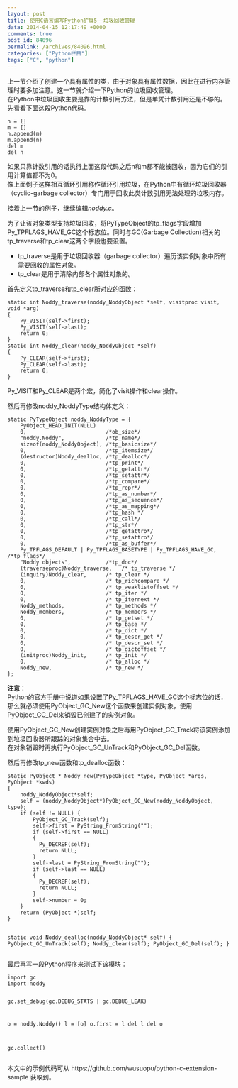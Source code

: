 ```yaml
---
layout: post
title: 使用C语言编写Python扩展5——垃圾回收管理
data: 2014-04-15 12:17:49 +0000
comments: true
post_id: 84096
permalink: /archives/84096.html
categories: ["Python栏目"]
tags: ["C", "python"]
---
```


<p>上一节介绍了创建一个具有属性的类，由于对象具有属性数据，因此在进行内存管理时要多加注意。这一节就介绍一下Python的垃圾回收管理。<br>
在Python中垃圾回收主要是靠的计数引用方法，但是单凭计数引用还是不够的。先看看下面这段Python代码。  </p>
<pre><code>n = []
m = []
n.append(m)
m.append(n)
del m
del n
</code></pre>
<p>如果只靠计数引用的话执行上面这段代码之后n和m都不能被回收，因为它们的引用计算值都不为0。<br>
像上面例子这样相互循环引用称作循环引用垃圾，在Python中有循环垃圾回收器（cyclic-garbage collector）专门用于回收此类计数引用无法处理的垃圾内存。  </p>
<p>接着上一节的例子，继续编辑<em>noddy.c</em>。  </p>
<p>为了让该对象类型支持垃圾回收，将PyTypeObject的tp_flags字段增加Py_TPFLAGS_HAVE_GC这个标志位。同时与GC(Garbage Collection)相关的tp_traverse和tp_clear这两个字段也要设置。  </p>
<ul>
<li>tp_traverse是用于垃圾回收器（garbage collector）遍历该实例对象中所有需要回收的属性对象。  </li>
<li>tp_clear是用于清除内部各个属性对象的。  </li>
</ul>
<p>首先定义tp_traverse和tp_clear所对应的函数：  </p>
<pre><code>static int Noddy_traverse(noddy_NoddyObject *self, visitproc visit, void *arg)
{
    Py_VISIT(self-&gt;first);
    Py_VISIT(self-&gt;last);
    return 0;
}
static int Noddy_clear(noddy_NoddyObject *self)
{
    Py_CLEAR(self-&gt;first);
    Py_CLEAR(self-&gt;last);
    return 0;
}
</code></pre>
<p>Py_VISIT和Py_CLEAR是两个宏，简化了visit操作和clear操作。  </p>
<p>然后再修改noddy_NoddyType结构体定义：  </p>
<pre><code>static PyTypeObject noddy_NoddyType = {
    PyObject_HEAD_INIT(NULL)
    0,                         /*ob_size*/
    "noddy.Noddy",             /*tp_name*/
    sizeof(noddy_NoddyObject), /*tp_basicsize*/
    0,                         /*tp_itemsize*/
    (destructor)Noddy_dealloc, /*tp_dealloc*/
    0,                         /*tp_print*/
    0,                         /*tp_getattr*/
    0,                         /*tp_setattr*/
    0,                         /*tp_compare*/
    0,                         /*tp_repr*/
    0,                         /*tp_as_number*/
    0,                         /*tp_as_sequence*/
    0,                         /*tp_as_mapping*/
    0,                         /*tp_hash */
    0,                         /*tp_call*/
    0,                         /*tp_str*/
    0,                         /*tp_getattro*/
    0,                         /*tp_setattro*/
    0,                         /*tp_as_buffer*/
    Py_TPFLAGS_DEFAULT | Py_TPFLAGS_BASETYPE | Py_TPFLAGS_HAVE_GC,  /*tp_flags*/
    "Noddy objects",           /*tp_doc*/
    (traverseproc)Noddy_traverse,   /* tp_traverse */
    (inquiry)Noddy_clear,      /* tp_clear */
    0,                         /* tp_richcompare */
    0,                         /* tp_weaklistoffset */
    0,                         /* tp_iter */
    0,                         /* tp_iternext */
    Noddy_methods,             /* tp_methods */
    Noddy_members,             /* tp_members */
    0,                         /* tp_getset */
    0,                         /* tp_base */
    0,                         /* tp_dict */
    0,                         /* tp_descr_get */
    0,                         /* tp_descr_set */
    0,                         /* tp_dictoffset */
    (initproc)Noddy_init,      /* tp_init */
    0,                         /* tp_alloc */
    Noddy_new,                 /* tp_new */
};
</code></pre>
<p><strong>注意</strong>：<br>
Python的官方手册中说道如果设置了Py_TPFLAGS_HAVE_GC这个标志位的话，那么就必须使用PyObject_GC_New这个函数来创建实例对象，使用PyObject_GC_Del来销毁已创建了的实例对象。  </p>
<p>使用PyObject_GC_New创建实例对象之后再用PyObject_GC_Track将该实例添加到垃圾回收器所跟踪的对象集合中去。<br>
在对象销毁时再执行PyObject_GC_UnTrack和PyObject_GC_Del函数。  </p>
<p>然后再修改tp_new函数和tp_dealloc函数：  </p>
<pre><code>static PyObject * Noddy_new(PyTypeObject *type, PyObject *args, PyObject *kwds)
{
    noddy_NoddyObject*self;
    self = (noddy_NoddyObject*)PyObject_GC_New(noddy_NoddyObject, type);
    if (self != NULL) {
        PyObject_GC_Track(self);
        self-&gt;first = PyString_FromString("");
        if (self-&gt;first == NULL)
        {
          Py_DECREF(self);
          return NULL;
        }
        self-&gt;last = PyString_FromString("");
        if (self-&gt;last == NULL)
        {
          Py_DECREF(self);
          return NULL;
        }
        self-&gt;number = 0;
    }
    return (PyObject *)self;
}

static void Noddy_dealloc(noddy_NoddyObject* self)
{
    PyObject_GC_UnTrack(self);
    Noddy_clear(self);
    PyObject_GC_Del(self);
}
</code></pre>
<p>最后再写一段Python程序来测试下该模块：  </p>
<pre><code>import gc
import noddy

gc.set_debug(gc.DEBUG_STATS | gc.DEBUG_LEAK)

o = noddy.Noddy()
l = [o]
o.first = l
del l
del o

gc.collect()
</code></pre>
<p>本文中的示例代码可从 https://github.com/wusuopu/python-c-extension-sample 获取到。  </p>

